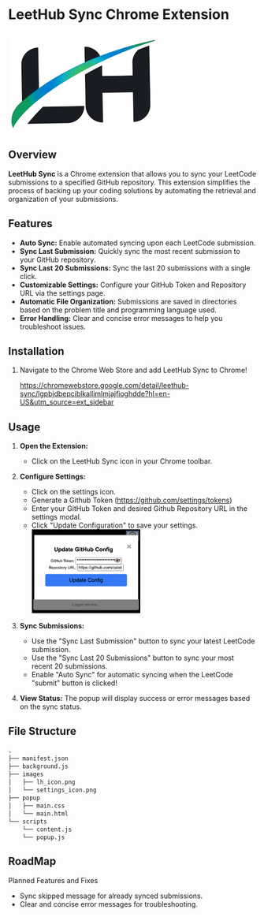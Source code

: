 # LeetHub Sync Chrome Extension

![LeetHub Sync](images/lh_icon.png)

## Overview

**LeetHub Sync** is a Chrome extension that allows you to sync your LeetCode submissions to a specified GitHub repository. This extension simplifies the process of backing up your coding solutions by automating the retrieval and organization of your submissions.

## Features

- **Auto Sync:** Enable automated syncing upon each LeetCode submission.
- **Sync Last Submission:** Quickly sync the most recent submission to your GitHub repository.
- **Sync Last 20 Submissions:** Sync the last 20 submissions with a single click.
- **Customizable Settings:** Configure your GitHub Token and Repository URL via the settings page.
- **Automatic File Organization:** Submissions are saved in directories based on the problem title and programming language used.
- **Error Handling:** Clear and concise error messages to help you troubleshoot issues.

## Installation

1. Navigate to the Chrome Web Store and add LeetHub Sync to Chrome!
   
   https://chromewebstore.google.com/detail/leethub-sync/lgpbjdbepciblkallimlmjajfioghdde?hl=en-US&utm_source=ext_sidebar

## Usage

1. **Open the Extension:**
    - Click on the LeetHub Sync icon in your Chrome toolbar.
   
3. **Configure Settings:**
    - Click on the settings icon.
    - Generate a Github Token (https://github.com/settings/tokens)
    - Enter your GitHub Token and desired Github Repository URL in the settings modal.
    - Click "Update Configuration" to save your settings. <br><img src="images/settings_modal.png" alt="LeetHub Settings Modal" width="220"/>
      
4. **Sync Submissions:**
    - Use the "Sync Last Submission" button to sync your latest LeetCode submission.
    - Use the "Sync Last 20 Submissions" button to sync your most recent 20 submissions.
    - Enable "Auto Sync" for automatic syncing when the LeetCode "submit" button is clicked!
      
5. **View Status:** The popup will display success or error messages based on the sync status.

## File Structure

```plaintext
.
├── manifest.json
├── background.js
├── images
│   ├── lh_icon.png
│   └── settings_icon.png
├── popup
│   ├── main.css
│   └── main.html
└── scripts
    └── content.js
    └── popup.js
```

## RoadMap
Planned Features and Fixes
- Sync skipped message for already synced submissions.
- Clear and concise error messages for troubleshooting.
